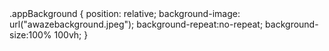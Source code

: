 <html>
	.appBackground {
    position: relative;
    background-image: url("awazebackground.jpeg");
    background-repeat:no-repeat;
    background-size:100% 100vh;
}
        <body>
		<script type='text/javascript'>
	              function initEmbeddedMessaging() {
		            try {
			          embeddedservice_bootstrap.settings.language = 'en_US'; // For example, enter 'en' or 'en-US'

          			embeddedservice_bootstrap.init(
				        '00DAe0000019s0b',
				        'UK_Owner_Cottages',
				        'https://awaze--msdevelop.sandbox.my.site.com/ESWUKOwnerCottages1705493623899',
				        {
					      scrt2URL: 'https://awaze--msdevelop.sandbox.my.salesforce-scrt.com'
				        }
			          );
		            } catch (err) {
			          console.error('Error loading Embedded Messaging: ', err);
		            }
	              };
                </script>
                <script type='text/javascript' src='https://awaze--msdevelop.sandbox.my.site.com/ESWUKOwnerCottages1705493623899/assets/js/bootstrap.min.js' onload='initEmbeddedMessaging()'></script>
        </body>
</html>
